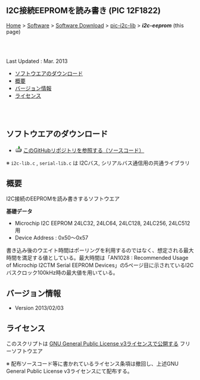 ## I2C接続EEPROMを読み書き (PIC 12F1822)<!-- omit in toc -->

[Home](https://oasis3855.github.io/webpage/) > [Software](https://oasis3855.github.io/webpage/software/index.html) > [Software Download](https://oasis3855.github.io/webpage/software/software-download.html) > [pic-i2c-lib](../README.md) > ***i2c-eeprom*** (this page)

<br />
<br />

Last Updated : Mar. 2013

- [ソフトウエアのダウンロード](#ソフトウエアのダウンロード)
- [概要](#概要)
- [バージョン情報](#バージョン情報)
- [ライセンス](#ライセンス)

<br />
<br />

## ソフトウエアのダウンロード

- ![download icon](../readme_pics/soft-ico-download-darkmode.gif) [このGitHubリポジトリを参照する（ソースコード）](./)

※ ```i2c-lib.c``` , ```serial-lib.c``` は I2Cバス, シリアルバス通信用の共通ライブラリ

## 概要

I2C接続のEEPROMを読み書きするソフトウエア

**基礎データ**

- Microchip I2C EEPROM 24LC32, 24LC64, 24LC128, 24LC256, 24LC512用
- Device Address : 0x50〜0x57 

書き込み後のウエイト時間はポーリングを利用するのではなく、想定される最大時間を満足する値としている。最大時間は「AN1028 : Recommended Usage of Microchip I2CTM Serial EEPROM Devices」の5ページ目に示されているI2Cバスクロック100kHz時の最大値を用いている。

## バージョン情報

- Version 2013/02/03

## ライセンス

このスクリプトは [GNU General Public License v3ライセンスで公開する](https://gpl.mhatta.org/gpl.ja.html) フリーソフトウエア

※ 配布ソースコード等に書かれているライセンス条項は撤回し、上述GNU General Public License v3ライセンスにて配布する。
